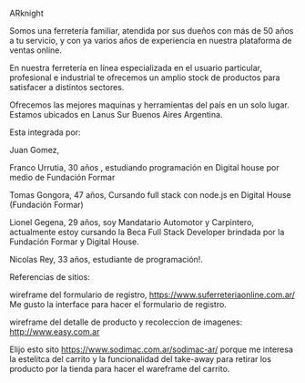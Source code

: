 ARknight 

Somos una ferretería familiar, atendida por sus dueños con más de 50 años a tu servicio, y con ya varios años de experiencia en nuestra plataforma de ventas online.

En nuestra ferretería en línea especializada en el usuario particular, profesional e industrial te ofrecemos un amplio stock de productos para satisfacer a distintos sectores. 

Ofrecemos las mejores maquinas y herramientas del país en un solo lugar. Estamos ubicados en Lanus Sur Buenos Aires Argentina.

Esta integrada por:

Juan Gomez,

Franco Urrutia, 30 años , estudiando programación en Digital house por medio de Fundación Formar 

Tomas Gongora, 47 años, Cursando full stack con node.js en Digital House (Fundación Formar)

Lionel Gegena, 29 años, soy Mandatario Automotor y Carpintero, actualmente estoy cursando la Beca Full Stack Developer brindada por la Fundación Formar y Digital House.

Nicolas Rey, 33 años, estudiante de programación!.

Referencias de sitios:

wireframe del formulario de registro, https://www.suferreteriaonline.com.ar/ Me gusto la interface para hacer el formulario de registro.

wireframe del detalle de producto y recoleccion de imagenes: http://www.easy.com.ar

Elijo esto sito https://www.sodimac.com.ar/sodimac-ar/ porque me interesa la estelitca del carrito y la funcionalidad del take-away para retirar los producto por la tienda para hacer el wareframe del carrito.
